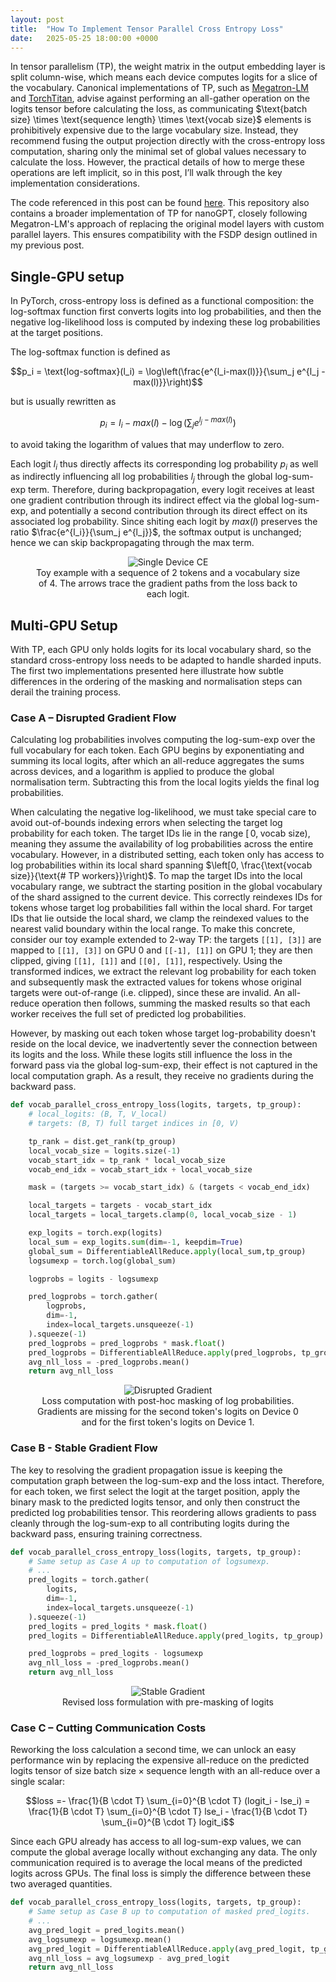 ```yaml
---
layout: post
title:  "How To Implement Tensor Parallel Cross Entropy Loss"
date:   2025-05-25 18:00:00 +0000
---
```


In tensor parallelism (TP), the weight matrix in the output embedding layer is split column-wise, which means each device computes logits for a slice of the vocabulary. Canonical implementations of TP, such as [Megatron-LM](https://arxiv.org/pdf/1909.08053) and [TorchTitan](https://arxiv.org/pdf/2410.06511), advise against performing an all-gather operation on the logits tensor before calculating the loss, as communicating $\text{batch size} \times \text{sequence length} \times \text{vocab size}\$ elements is prohibitively expensive due to the large vocabulary size. Instead, they recommend fusing the output projection directly with the cross-entropy loss computation, sharing only the minimal set of global values necessary to calculate the loss. However, the practical details of how to merge these operations are left implicit, so in this post, I’ll walk through the key implementation considerations.

The code referenced in this post can be found [here](https://github.com/rushilbhat/parallelism-experiments). This repository also contains a broader implementation of TP for nanoGPT, closely following Megatron-LM's approach of replacing the original model layers with custom parallel layers. This ensures compatibility with the FSDP design outlined in my previous post.

## Single-GPU setup

In PyTorch, cross-entropy loss is defined as a functional composition: the log-softmax function first converts logits into log probabilities, and then the negative log-likelihood loss is computed by indexing these log probabilities at the target positions.

The log-softmax function is defined as

$$p_i = \text{log-softmax}(l_i) = \log\left(\frac{e^{l_i-max(l)}}{\sum_j e^{l_j - max(l)}}\right)$$

but is usually rewritten as

$$p_i = l_i - max(l) - \log\left(\sum_j e^{l_j-max(l)}\right)$$

to avoid taking the logarithm of values that may underflow to zero.

Each logit $l_i$ thus directly affects its corresponding log probability $p_i$ as well as indirectly influencing all log probabilities $l_j$ through the global log-sum-exp term. Therefore, during backpropagation, every logit receives at least one gradient contribution through its indirect effect via the global log-sum-exp, and potentially a second contribution through its direct effect on its associated log probability.
Since shiting each logit by $max(l)$ preserves the ratio $\frac{e^{l_i}}{\sum_j e^{l_j}}$, the softmax output is unchanged; hence we can skip backpropagating through the max term.

<figure style="text-align: center;">
  <img src="/assets/images/single-device-ce.png" alt="Single Device CE"/>
  <figcaption>Toy example with a sequence of 2 tokens and a vocabulary size of 4. The arrows trace the gradient paths from the loss back to each logit.</figcaption>
</figure>

## Multi-GPU Setup

With TP, each GPU only holds logits for its local vocabulary shard, so the standard cross-entropy loss needs to be adapted to handle sharded inputs. The first two implementations presented here illustrate how subtle differences in the ordering of the masking and normalisation steps can derail the training process.

### Case A – Disrupted Gradient Flow


Calculating log probabilities involves computing the log-sum-exp over the full vocabulary for each token. Each GPU begins by exponentiating and summing its local logits, after which an all-reduce aggregates the sums across devices, and a logarithm is applied to produce the global normalisation term. Subtracting this from the local logits yields the final log probabilities.

When calculating the negative log-likelihood, we must take special care to avoid out-of-bounds indexing errors when selecting the target log probability for each token. The target IDs lie in the range $\bigl[\,0,\;\text{vocab size}\bigr)$, meaning they assume the availability of log probabilities across the entire vocabulary. However, in a distributed setting, each token only has access to log probabilities within its local shard spanning $\left[0, \frac{\text{vocab size}}{\text{# TP workers}}\right)$. To map the target IDs into the local vocabulary range, we subtract the starting position in the global vocabulary of the shard assigned to the current device. This correctly reindexes IDs for tokens whose target log probabilities fall within the local shard. For target IDs that lie outside the local shard, we clamp the reindexed values to the nearest valid boundary within the local range. To make this concrete, consider our toy example extended to 2-way TP: the targets `[[1], [3]]` are mapped to `[[1], [3]]` on GPU 0 and `[[-1], [1]]` on GPU 1; they are then clipped, giving `[[1], [1]]` and `[[0], [1]]`, respectively. Using the transformed indices, we extract the relevant log probability for each token and subsequently mask the extracted values for tokens whose original targets were out-of-range (i.e. clipped), since these are invalid. An all-reduce operation then follows, summing the masked results so that each worker receives the full set of predicted log probabilities.

However, by masking out each token whose target log-probability doesn't reside on the local device, we inadvertently sever the connection between its logits and the loss. While these logits still influence the loss in the forward pass via the global log-sum-exp, their effect is not captured in the local computation graph. As a result, they receive no gradients during the backward pass.

```python
def vocab_parallel_cross_entropy_loss(logits, targets, tp_group):
    # local_logits: (B, T, V_local)
    # targets: (B, T) full target indices in [0, V)

    tp_rank = dist.get_rank(tp_group)
    local_vocab_size = logits.size(-1)
    vocab_start_idx = tp_rank * local_vocab_size
    vocab_end_idx = vocab_start_idx + local_vocab_size

    mask = (targets >= vocab_start_idx) & (targets < vocab_end_idx)

    local_targets = targets - vocab_start_idx
    local_targets = local_targets.clamp(0, local_vocab_size - 1)

    exp_logits = torch.exp(logits)
    local_sum = exp_logits.sum(dim=-1, keepdim=True)
    global_sum = DifferentiableAllReduce.apply(local_sum,tp_group)
    logsumexp = torch.log(global_sum)

    logprobs = logits - logsumexp

    pred_logprobs = torch.gather(
        logprobs, 
        dim=-1, 
        index=local_targets.unsqueeze(-1)
    ).squeeze(-1)
    pred_logprobs = pred_logprobs * mask.float()
    pred_logprobs = DifferentiableAllReduce.apply(pred_logprobs, tp_group)
    avg_nll_loss = -pred_logprobs.mean()
    return avg_nll_loss
```

<figure style="text-align: center;">
  <img src="/assets/images/disrupted-gradient.png" alt="Disrupted Gradient"/>
  <figcaption>Loss computation with post-hoc masking of log probabilities. Gradients are missing for the second token's logits on Device 0 and for the first token's logits on Device 1.</figcaption>
</figure>

### Case B - Stable Gradient Flow
The key to resolving the gradient propagation issue is keeping the computation graph between the log-sum-exp and the loss intact. Therefore, for each token, we first select the logit at the target position, apply the binary mask to the predicted logits tensor, and only then construct the predicted log probabilities tensor. This reordering allows gradients to pass cleanly through the log-sum-exp to all contributing logits during the backward pass, ensuring training correctness.

```python 
def vocab_parallel_cross_entropy_loss(logits, targets, tp_group):
    # Same setup as Case A up to computation of logsumexp.
    # ...
    pred_logits = torch.gather(
        logits, 
        dim=-1, 
        index=local_targets.unsqueeze(-1)
    ).squeeze(-1)
    pred_logits = pred_logits * mask.float()
    pred_logits = DifferentiableAllReduce.apply(pred_logits, tp_group)

    pred_logprobs = pred_logits - logsumexp
    avg_nll_loss = -pred_logprobs.mean()
    return avg_nll_loss
```

<figure style="text-align: center;">
  <img src="/assets/images/stable-gradient.png" alt="Stable Gradient" />
  <figcaption>Revised loss formulation with pre-masking of logits</figcaption>
</figure>

### Case C – Cutting Communication Costs
 Reworking the loss calculation a second time, we can unlock an easy performance win by replacing the expensive all-reduce on the predicted logits tensor of size $\text{batch size} \times \text{sequence length}$ with an all-reduce over a single scalar:

$$loss =- \frac{1}{B \cdot T} \sum_{i=0}^{B \cdot T} (logit_i - lse_i) = \frac{1}{B \cdot T} \sum_{i=0}^{B \cdot T} lse_i - \frac{1}{B \cdot T} \sum_{i=0}^{B \cdot T} logit_i$$

Since each GPU already has access to all log-sum-exp values, we can compute the global average locally without exchanging any data. The only communication required is to average the local means of the predicted logits across GPUs. The final loss is simply the difference between these two averaged quantities.

```python
def vocab_parallel_cross_entropy_loss(logits, targets, tp_group):
    # Same setup as Case B up to computation of masked pred_logits.
    # ...
    avg_pred_logit = pred_logits.mean()
    avg_logsumexp = logsumexp.mean()
    avg_pred_logit = DifferentiableAllReduce.apply(avg_pred_logit, tp_group)
    avg_nll_loss = avg_logsumexp - avg_pred_logit
    return avg_nll_loss
```